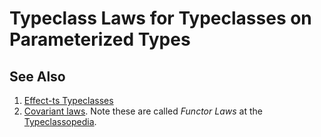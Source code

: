 # Typeclass Laws for Typeclasses on Parameterized Types

## See Also

1. [Effect-ts Typeclasses](https://github.com/Effect-TS/effect/tree/main/packages/typeclass#parameterized-types)
2. [Covariant laws](https://wiki.haskell.org/Typeclassopedia#Laws). Note these
   are called _Functor Laws_ at the
   [Typeclassopedia](https://wiki.haskell.org/Typeclassopedia).

